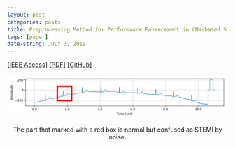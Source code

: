 ```yaml
---
layout: post
categories: posts
title: Preprocessing Method for Performance Enhancement in CNN-based STEMI Detection from 12-lead ECG
tags: [paper]
date-string: JULY 3, 2019
---
```


<a href="https://ieeexplore.ieee.org/document/8771175">[IEEE Access]</a>
<a href="https://ieeexplore.ieee.org/stamp/stamp.jsp?tp=&arnumber=8771175">[PDF]</a>
<a href="https://github.com/YeongHyeon/Enhancementing-Method-for-STEMI-Detection">[GitHub]</a>


<center>
    <div>
        <img src="/images/2019-07-03/rawecg_normal_likestemi.png">
        <p>The part that marked with a red box is normal but confused as STEMI by noise.</p>
    </div>
</center>
